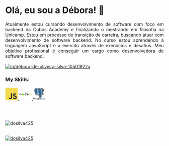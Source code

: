 <h1 align="left">Olá, eu sou a Débora! 👋</h1>
<p align="left" style="text-align: justify">
  Atualmente estou cursando desenvolvimento de software com foco em backend na Cubos Academy e finalizando o mestrando em filosofia na Unicamp. Estou em processo de transição de carreira, buscando atuar com desenvolvimento de software backend. No curso estou aprendendo a linguagem JavaScript e a exercito através de exercícios e desafios. Meu objetivo profissional é conseguir um cargo como desenvolvedora de software backend.
</p>
  
<p align="left">
<a href="https://linkedin.com/in/in/débora-de-oliveira-silva-10501922a" target="blank"><img align="center" src="https://raw.githubusercontent.com/rahuldkjain/github-profile-readme-generator/master/src/images/icons/Social/linked-in-alt.svg" alt="in/débora-de-oliveira-silva-10501922a" height="30" width="40" /></a>
</p>

<h3 align="left">My Skills:</h3>
<p align="left"> <a href="https://developer.mozilla.org/en-US/docs/Web/JavaScript" target="_blank" rel="noreferrer"> <img src="https://raw.githubusercontent.com/devicons/devicon/master/icons/javascript/javascript-original.svg" alt="javascript" width="40" height="40"/> </a> <a href="https://nodejs.org" target="_blank" rel="noreferrer"> <img src="https://raw.githubusercontent.com/devicons/devicon/master/icons/nodejs/nodejs-original-wordmark.svg" alt="nodejs" width="40" height="40"/> </a> <a href="https://www.postgresql.org" target="_blank" rel="noreferrer"> <img src="https://raw.githubusercontent.com/devicons/devicon/master/icons/postgresql/postgresql-original-wordmark.svg" alt="postgresql" width="40" height="40"/> </a> </p>

</p>
</br>
<br>

<p><img align="left" src="https://github-readme-stats.vercel.app/api/top-langs?username=dosilva425&show_icons=true&locale=en&layout=compact" alt="dosilva425" /></p>

</p>
</br>
<br>

<p align="left"> <a href="https://github.com/ryo-ma/github-profile-trophy"><img src="https://github-profile-trophy.vercel.app/?username=dosilva425" alt="dosilva425" /></a> </p>
